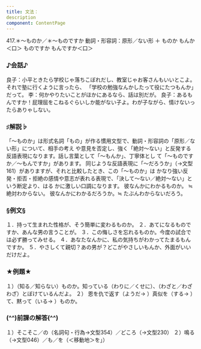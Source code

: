 ```yaml
---
title: 文法：
description
component: ContentPage
---
```



417.＊～ものか／＊～ものですか
動詞・形容詞：原形／ない形 ＋ ものか
もんか＜口＞
ものですか
もんですか＜口＞
### ♪会話♪
良子：小平ときたら学校じゃ落ちこぼれだし、教室じゃお客さんもいいとこよ。それで塾に行くように言ったら、 「学校の勉強なんかしたって役にたつもんか」だって。
李：何かやりたいことがほかにあるなら、話は別だが。
良子：あるもんですか！屁理屈をこねるぐらいしか能がない子よ。わが子ながら、情けないったらありゃしない。
### ♯解説♭
「～ものか」は形式名詞「もの」が作る慣用文型で、動詞・形容詞の「原形／ない形」について、相手の考え や意見を否定し、強く「絶対～ない」と反発する反語表現になります。話し言葉として「～もんか」、丁寧体とし て「～ものですか／～もんですか」があります。
同じような反語表現に「～だろうか」（→文型 161）がありますが、それと比較したとき、この「～ものか」は かなり強い反発・拒否・拒絶の感情や意志が表れる表現で、「決して～ない／絶対～ない」という断定より、はる かに激しい口調になります。
彼なんかにわかるものか。 ≒ 絶対わからない。 彼なんかにわかるだろうか。≒ たぶんわからないだろう。
### §例文§
１．持って生まれた性格が、そう簡単に変わるものか。
２．あてになるものですか、あんな男の言うことが。
３．この悔しさを忘れるものか。今度の試合では必ず勝ってみせる。
４．あなたなんかに、私の気持ちがわかってたまるもんですか。
５．やさしくて親切？あの男が？どこがやさしいもんか、外面がいいだけだよ。
### ★例題★
１）（知る／知らない）ものか。知っている（わりに／くせに）、（わざと／わざわざ）とぼけているんだよ。
２） 恩を仇で返す（ようだ→ ）真似を（する→ ）て、黙って（いる→ ）ものか。
### (^^)前課の解答(^^)
１）そこそこ／の（名詞句・行為→文型354）／どころ（→文型230）
２）鳴る（→文型046）／も／を（＜移動地＞を」）
